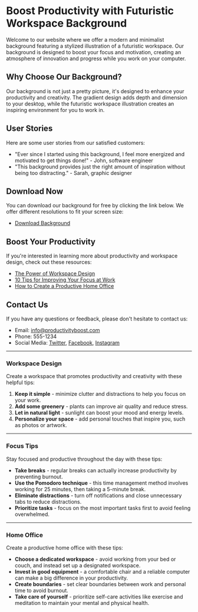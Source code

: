 <!--font:Poppins-->

# Boost Productivity with Futuristic Workspace Background

Welcome to our website where we offer a modern and minimalist background featuring a stylized illustration of a futuristic workspace. Our background is designed to boost your focus and motivation, creating an atmosphere of innovation and progress while you work on your computer.

## Why Choose Our Background?

Our background is not just a pretty picture, it's designed to enhance your productivity and creativity. The gradient design adds depth and dimension to your desktop, while the futuristic workspace illustration creates an inspiring environment for you to work in.

## User Stories

Here are some user stories from our satisfied customers:

- "Ever since I started using this background, I feel more energized and motivated to get things done!" - John, software engineer
- "This background provides just the right amount of inspiration without being too distracting." - Sarah, graphic designer

## Download Now

You can download our background for free by clicking the link below. We offer different resolutions to fit your screen size:

- [Download Background](#download)

## Boost Your Productivity

If you're interested in learning more about productivity and workspace design, check out these resources:

- [The Power of Workspace Design](#workspace-design)
- [10 Tips for Improving Your Focus at Work](#focus-tips)
- [How to Create a Productive Home Office](#home-office)

## Contact Us

If you have any questions or feedback, please don't hesitate to contact us:

- Email: [info@productivityboost.com](mailto:info@productivityboost.com)
- Phone: 555-1234
- Social Media: [Twitter](#twitter), [Facebook](#facebook), [Instagram](#instagram)

---

### Workspace Design

Create a workspace that promotes productivity and creativity with these helpful tips:

1. **Keep it simple** - minimize clutter and distractions to help you focus on your work.
2. **Add some greenery** - plants can improve air quality and reduce stress.
3. **Let in natural light** - sunlight can boost your mood and energy levels.
4. **Personalize your space** - add personal touches that inspire you, such as photos or artwork.

---

### Focus Tips

Stay focused and productive throughout the day with these tips:

- **Take breaks** - regular breaks can actually increase productivity by preventing burnout.
- **Use the Pomodoro technique** - this time management method involves working for 25 minutes, then taking a 5-minute break.
- **Eliminate distractions** - turn off notifications and close unnecessary tabs to reduce distractions.
- **Prioritize tasks** - focus on the most important tasks first to avoid feeling overwhelmed.

---

### Home Office

Create a productive home office with these tips:

- **Choose a dedicated workspace** - avoid working from your bed or couch, and instead set up a designated workspace.
- **Invest in good equipment** - a comfortable chair and a reliable computer can make a big difference in your productivity.
- **Create boundaries** - set clear boundaries between work and personal time to avoid burnout.
- **Take care of yourself** - prioritize self-care activities like exercise and meditation to maintain your mental and physical health.

<!--

Write me content for website with wallpaper which alt text is:

"A wallpaper featuring a stylized illustration of a futuristic workspace, with a minimalist and modern design, set against a gradient background."

The name/title of the page should not be 1:1 copy of the alt text but rather a real content of the website which is using this wallpaper.

- Use markdown format 
- Start with heading
- Heading should be short and concise
- The content should look like a real website 
- The website should not be about the wallpaper, wallpaper is just a related background
- Heading should be contain work "wallpaper" or "background"
- Include real sections like references, contact, user stories, etc. use things relevant to the page purpose.
- Feel free to use structure like headings, bullets, numbering, blockquotes, paragraphs, horizontal lines, etc.
- You can use formatting like bold or _italic_
- You can include UTF-8 emojis
- Links should be only #hash anchors (and you can refer to the document itself)
- Do not include images


---


# Futuristic Workspace Background for Your Productivity Boost

Welcome to our website where we offer a modern and minimalist wallpaper featuring a stylized illustration of a futuristic workspace. This background is perfect for anyone looking to enhance their productivity and creativity while working on their computer.

## Why Choose Our Wallpaper?

Our wallpaper is not just a pretty picture, it's designed to boost your focus and motivation. The futuristic workspace illustration creates an atmosphere of innovation and progress, while the gradient background adds depth and dimension to your desktop.

## User Stories

Don't just take our word for it, here are some user stories from our satisfied customers:

> "I was struggling to stay focused during long work hours, but ever since I started using this wallpaper, I feel more energized and motivated to get things done!" - John, software engineer

> "As a graphic designer, I need a workspace that inspires creativity. This wallpaper provides just the right amount of inspiration without being too distracting." - Sarah, graphic designer

## How to Download

You can download our wallpaper for free by clicking the link below. We offer different resolutions to fit your screen size:

- [Download Wallpaper](#download)

## References

If you're interested in learning more about productivity and workspace design, check out these resources:

- [The Power of Workspace Design](#workspace-design)
- [10 Tips for Improving Your Focus at Work](#focus-tips)
- [How to Create a Productive Home Office](#home-office)

## Contact Us

If you have any questions or feedback, please don't hesitate to contact us:

- Email: [info@productivityboost.com](mailto:info@productivityboost.com)
- Phone: 555-1234
- Social Media: [Twitter](#twitter), [Facebook](#facebook), [Instagram](#instagram)

---

### Workspace Design

Learn how to create a workspace that promotes productivity and creativity with these helpful tips:

1. **Keep it simple** - minimize clutter and distractions to help you focus on your work.
2. **Add some greenery** - plants can improve air quality and reduce stress.
3. **Let in natural light** - sunlight can boost your mood and energy levels.
4. **Personalize your space** - add personal touches that inspire you, such as photos or artwork.

---

### Focus Tips

Here are some tips to help you stay focused and productive throughout the day:

- **Take breaks** - regular breaks can actually increase productivity by preventing burnout.
- **Use the Pomodoro technique** - this time management method involves working for 25 minutes, then taking a 5-minute break.
- **Eliminate distractions** - turn off notifications and close unnecessary tabs to reduce distractions.
- **Prioritize tasks** - focus on the most important tasks first to avoid feeling overwhelmed.

---

### Home Office

Working from home? Here's how to create a productive home office:

- **Choose a dedicated workspace** - avoid working from your bed or couch, and instead set up a designated workspace.
- **Invest in good equipment** - a comfortable chair and a reliable computer can make a big difference in your productivity.
- **Create boundaries** - set clear boundaries between work and personal time to avoid burnout.
- **Take care of yourself** - prioritize self-care activities like exercise and meditation to maintain your mental and physical health.


---


Heading is too long, rewrite whole content.


---


# Boost Your Productivity with a Futuristic Workspace Background

Welcome to our website where we offer a modern and minimalist wallpaper featuring a stylized illustration of a futuristic workspace. Our background is designed to boost your focus and motivation, creating an atmosphere of innovation and progress while you work on your computer.

## Why Choose Our Wallpaper?

Our wallpaper is not just a pretty picture, it's designed to enhance your productivity and creativity. The gradient background adds depth and dimension to your desktop, while the futuristic workspace illustration creates an inspiring environment for you to work in.

## User Stories

Here are some user stories from our satisfied customers:

- "I was struggling to stay focused during long work hours, but ever since I started using this wallpaper, I feel more energized and motivated to get things done!" - John, software engineer
- "As a graphic designer, I need a workspace that inspires creativity. This wallpaper provides just the right amount of inspiration without being too distracting." - Sarah, graphic designer

## How to Download

You can download our wallpaper for free by clicking the link below. We offer different resolutions to fit your screen size:

- [Download Wallpaper](#download)

## Resources

If you're interested in learning more about productivity and workspace design, check out these resources:

- [The Power of Workspace Design](#workspace-design)
- [10 Tips for Improving Your Focus at Work](#focus-tips)
- [How to Create a Productive Home Office](#home-office)

## Contact Us

If you have any questions or feedback, please don't hesitate to contact us:

- Email: [info@productivityboost.com](mailto:info@productivityboost.com)
- Phone: 555-1234
- Social Media: [Twitter](#twitter), [Facebook](#facebook), [Instagram](#instagram)

---

### Workspace Design

Create a workspace that promotes productivity and creativity with these helpful tips:

1. **Keep it simple** - minimize clutter and distractions to help you focus on your work.
2. **Add some greenery** - plants can improve air quality and reduce stress.
3. **Let in natural light** - sunlight can boost your mood and energy levels.
4. **Personalize your space** - add personal touches that inspire you, such as photos or artwork.

---

### Focus Tips

Stay focused and productive throughout the day with these tips:

- **Take breaks** - regular breaks can actually increase productivity by preventing burnout.
- **Use the Pomodoro technique** - this time management method involves working for 25 minutes, then taking a 5-minute break.
- **Eliminate distractions** - turn off notifications and close unnecessary tabs to reduce distractions.
- **Prioritize tasks** - focus on the most important tasks first to avoid feeling overwhelmed.

---

### Home Office

Create a productive home office with these tips:

- **Choose a dedicated workspace** - avoid working from your bed or couch, and instead set up a designated workspace.
- **Invest in good equipment** - a comfortable chair and a reliable computer can make a big difference in your productivity.
- **Create boundaries** - set clear boundaries between work and personal time to avoid burnout.
- **Take care of yourself** - prioritize self-care activities like exercise and meditation to maintain your mental and physical health.


---


Heading is too long, rewrite whole content.


---


# Futuristic Workspace Wallpaper for Enhanced Productivity

Welcome to our website where we offer a modern and minimalist wallpaper featuring a stylized illustration of a futuristic workspace. Our background is designed to boost your focus and motivation, creating an atmosphere of innovation and progress while you work on your computer.

## Why Choose Our Wallpaper?

Our wallpaper is not just a pretty picture, it's designed to enhance your productivity and creativity. The gradient background adds depth and dimension to your desktop, while the futuristic workspace illustration creates an inspiring environment for you to work in.

## User Stories

Here are some user stories from our satisfied customers:

- "Ever since I started using this wallpaper, I feel more energized and motivated to get things done!" - John, software engineer
- "This wallpaper provides just the right amount of inspiration without being too distracting." - Sarah, graphic designer

## Download Now

You can download our wallpaper for free by clicking the link below. We offer different resolutions to fit your screen size:

- [Download Wallpaper](#download)

## Boost Your Productivity

If you're interested in learning more about productivity and workspace design, check out these resources:

- [The Power of Workspace Design](#workspace-design)
- [10 Tips for Improving Your Focus at Work](#focus-tips)
- [How to Create a Productive Home Office](#home-office)

## Contact Us

If you have any questions or feedback, please don't hesitate to contact us:

- Email: [info@productivityboost.com](mailto:info@productivityboost.com)
- Phone: 555-1234
- Social Media: [Twitter](#twitter), [Facebook](#facebook), [Instagram](#instagram)

---

### Workspace Design

Create a workspace that promotes productivity and creativity with these helpful tips:

1. **Keep it simple** - minimize clutter and distractions to help you focus on your work.
2. **Add some greenery** - plants can improve air quality and reduce stress.
3. **Let in natural light** - sunlight can boost your mood and energy levels.
4. **Personalize your space** - add personal touches that inspire you, such as photos or artwork.

---

### Focus Tips

Stay focused and productive throughout the day with these tips:

- **Take breaks** - regular breaks can actually increase productivity by preventing burnout.
- **Use the Pomodoro technique** - this time management method involves working for 25 minutes, then taking a 5-minute break.
- **Eliminate distractions** - turn off notifications and close unnecessary tabs to reduce distractions.
- **Prioritize tasks** - focus on the most important tasks first to avoid feeling overwhelmed.

---

### Home Office

Create a productive home office with these tips:

- **Choose a dedicated workspace** - avoid working from your bed or couch, and instead set up a designated workspace.
- **Invest in good equipment** - a comfortable chair and a reliable computer can make a big difference in your productivity.
- **Create boundaries** - set clear boundaries between work and personal time to avoid burnout.
- **Take care of yourself** - prioritize self-care activities like exercise and meditation to maintain your mental and physical health.


---


Heading should not include word "wallpaper". The website should not be about the wallpaper itself, wallpaper is just a related background, rewrite whole content.


---


# Boost Your Productivity with a Futuristic Workspace Background

Welcome to our website where we offer a modern and minimalist background featuring a stylized illustration of a futuristic workspace. Our background is designed to boost your focus and motivation, creating an atmosphere of innovation and progress while you work on your computer.

## Why Choose Our Background?

Our background is not just a pretty picture, it's designed to enhance your productivity and creativity. The gradient design adds depth and dimension to your desktop, while the futuristic workspace illustration creates an inspiring environment for you to work in.

## User Stories

Here are some user stories from our satisfied customers:

- "Ever since I started using this background, I feel more energized and motivated to get things done!" - John, software engineer
- "This background provides just the right amount of inspiration without being too distracting." - Sarah, graphic designer

## Download Now

You can download our background for free by clicking the link below. We offer different resolutions to fit your screen size:

- [Download Background](#download)

## Boost Your Productivity

If you're interested in learning more about productivity and workspace design, check out these resources:

- [The Power of Workspace Design](#workspace-design)
- [10 Tips for Improving Your Focus at Work](#focus-tips)
- [How to Create a Productive Home Office](#home-office)

## Contact Us

If you have any questions or feedback, please don't hesitate to contact us:

- Email: [info@productivityboost.com](mailto:info@productivityboost.com)
- Phone: 555-1234
- Social Media: [Twitter](#twitter), [Facebook](#facebook), [Instagram](#instagram)

---

### Workspace Design

Create a workspace that promotes productivity and creativity with these helpful tips:

1. **Keep it simple** - minimize clutter and distractions to help you focus on your work.
2. **Add some greenery** - plants can improve air quality and reduce stress.
3. **Let in natural light** - sunlight can boost your mood and energy levels.
4. **Personalize your space** - add personal touches that inspire you, such as photos or artwork.

---

### Focus Tips

Stay focused and productive throughout the day with these tips:

- **Take breaks** - regular breaks can actually increase productivity by preventing burnout.
- **Use the Pomodoro technique** - this time management method involves working for 25 minutes, then taking a 5-minute break.
- **Eliminate distractions** - turn off notifications and close unnecessary tabs to reduce distractions.
- **Prioritize tasks** - focus on the most important tasks first to avoid feeling overwhelmed.

---

### Home Office

Create a productive home office with these tips:

- **Choose a dedicated workspace** - avoid working from your bed or couch, and instead set up a designated workspace.
- **Invest in good equipment** - a comfortable chair and a reliable computer can make a big difference in your productivity.
- **Create boundaries** - set clear boundaries between work and personal time to avoid burnout.
- **Take care of yourself** - prioritize self-care activities like exercise and meditation to maintain your mental and physical health.


---


Write me a Google font which is best fitting for the website.

Pick from the list:
- Montserrat
- Roboto
- Inter
- Alegreya
- Poppins
- Futura
- Great Vibes
- Orbitron
- Open Sans
- Lato
- IBM Plex Sans
- Barlow Condensed
- Exo 2
- Lobster
- Playfair Display
- Dancing Script
- Raleway


Write just the font name nothing else.


---


Poppins

-->
